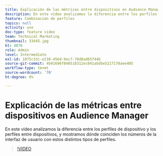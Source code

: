 ```yaml
---
title: Explicación de las métricas entre dispositivos en Audience Manager
description: En este vídeo analizamos la diferencia entre los perfiles de dispositivo y los perfiles entre dispositivos, y mostramos dónde coinciden los números de la interfaz de usuario con estos distintos tipos de perfiles.
feature: Combinación de perfiles
topics: null
activity: use
doc-type: feature video
team: Technical Marketing
thumbnail: 33445.jpg
kt: 4876
role: Admin
level: Intermediate
exl-id: 1075c33c-e230-456d-9ec7-70d8ad65f44b
source-git-commit: 4b91696f840518312ec041abdbe5217178aee405
workflow-type: tm+mt
source-wordcount: '70'
ht-degree: 0%

---
```


# Explicación de las métricas entre dispositivos en Audience Manager

En este vídeo analizamos la diferencia entre los perfiles de dispositivo y los perfiles entre dispositivos, y mostramos dónde coinciden los números de la interfaz de usuario con estos distintos tipos de perfiles.

>[!VIDEO](https://video.tv.adobe.com/v/33445/?quality=12)
